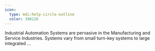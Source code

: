 ```yaml
---
icon:
  type: mdi:help-circle-outline
  color: 398126
---
```


Industrial Automation Systems are pervasive in the Manufacturing and Service Industries. Systems vary from small turn-key systems to large integrated  ... 
